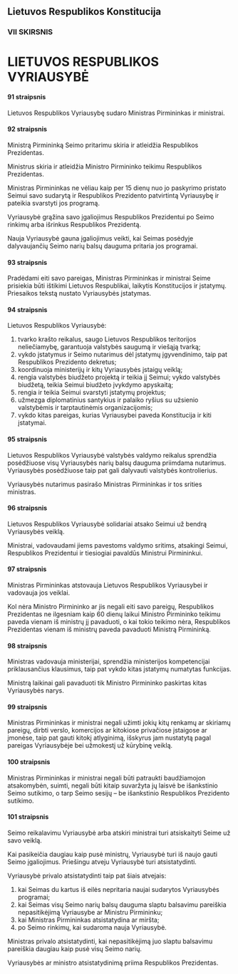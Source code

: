 ## Lietuvos Respublikos Konstitucija

### VII SKIRSNIS

# LIETUVOS RESPUBLIKOS VYRIAUSYBĖ

#### 91 straipsnis

Lietuvos Respublikos Vyriausybę sudaro Ministras Pirmininkas ir ministrai.

#### 92 straipsnis

Ministrą Pirmininką Seimo pritarimu skiria ir atleidžia Respublikos Prezidentas.

Ministrus skiria ir atleidžia Ministro Pirmininko teikimu Respublikos Prezidentas.

Ministras Pirmininkas ne vėliau kaip per 15 dienų nuo jo paskyrimo pristato Seimui savo sudarytą ir Respublikos Prezidento patvirtintą Vyriausybę ir pateikia svarstyti jos programą.

Vyriausybė grąžina savo įgaliojimus Respublikos Prezidentui po Seimo rinkimų arba išrinkus Respublikos Prezidentą.

Nauja Vyriausybė gauna įgaliojimus veikti, kai Seimas posėdyje dalyvaujančių Seimo narių balsų dauguma pritaria jos programai.

#### 93 straipsnis

Pradėdami eiti savo pareigas, Ministras Pirmininkas ir ministrai Seime prisiekia būti ištikimi Lietuvos Respublikai, laikytis Konstitucijos ir įstatymų. Priesaikos tekstą nustato Vyriausybės įstatymas.

#### 94 straipsnis

Lietuvos Respublikos Vyriausybė:

1. tvarko krašto reikalus, saugo Lietuvos Respublikos teritorijos neliečiamybę, garantuoja valstybės saugumą ir viešąją tvarką;
2. vykdo įstatymus ir Seimo nutarimus dėl įstatymų įgyvendinimo, taip pat Respublikos Prezidento dekretus;
3. koordinuoja ministerijų ir kitų Vyriausybės įstaigų veiklą;
4. rengia valstybės biudžeto projektą ir teikia jį Seimui; vykdo valstybės biudžetą, teikia Seimui biudžeto įvykdymo apyskaitą;
5. rengia ir teikia Seimui svarstyti įstatymų projektus;
6. užmezga diplomatinius santykius ir palaiko ryšius su užsienio valstybėmis ir tarptautinėmis organizacijomis;
7. vykdo kitas pareigas, kurias Vyriausybei paveda Konstitucija ir kiti įstatymai.

#### 95 straipsnis

Lietuvos Respublikos Vyriausybė valstybės valdymo reikalus sprendžia posėdžiuose visų Vyriausybės narių balsų dauguma priimdama nutarimus. Vyriausybės posėdžiuose taip pat gali dalyvauti valstybės kontrolierius.

Vyriausybės nutarimus pasirašo Ministras Pirmininkas ir tos srities ministras.

#### 96 straipsnis

Lietuvos Respublikos Vyriausybė solidariai atsako Seimui už bendrą Vyriausybės veiklą.

Ministrai, vadovaudami jiems pavestoms valdymo sritims, atsakingi Seimui, Respublikos Prezidentui ir tiesiogiai pavaldūs Ministrui Pirmininkui.

#### 97 straipsnis

Ministras Pirmininkas atstovauja Lietuvos Respublikos Vyriausybei ir vadovauja jos veiklai.

Kol nėra Ministro Pirmininko ar jis negali eiti savo pareigų, Respublikos Prezidentas ne ilgesniam kaip 60 dienų laikui Ministro Pirmininko teikimu paveda vienam iš ministrų jį pavaduoti, o kai tokio teikimo nėra, Respublikos Prezidentas vienam iš ministrų paveda pavaduoti Ministrą Pirmininką.

#### 98 straipsnis

Ministras vadovauja ministerijai, sprendžia ministerijos kompetencijai priklausančius klausimus, taip pat vykdo kitas įstatymų numatytas funkcijas.

Ministrą laikinai gali pavaduoti tik Ministro Pirmininko paskirtas kitas Vyriausybės narys.

#### 99 straipsnis

Ministras Pirmininkas ir ministrai negali užimti jokių kitų renkamų ar skiriamų pareigų, dirbti verslo, komercijos ar kitokiose privačiose įstaigose ar įmonėse, taip pat gauti kitokį atlyginimą, išskyrus jam nustatytą pagal pareigas Vyriausybėje bei užmokestį už kūrybinę veiklą.

#### 100 straipsnis

Ministras Pirmininkas ir ministrai negali būti patraukti baudžiamojon atsakomybėn, suimti, negali būti kitaip suvaržyta jų laisvė be išankstinio Seimo sutikimo, o tarp Seimo sesijų – be išankstinio Respublikos Prezidento sutikimo.

#### 101 straipsnis

Seimo reikalavimu Vyriausybė arba atskiri ministrai turi atsiskaityti Seime už savo veiklą.

Kai pasikeičia daugiau kaip pusė ministrų, Vyriausybė turi iš naujo gauti Seimo įgaliojimus. Priešingu atveju Vyriausybė turi atsistatydinti.

Vyriausybė privalo atsistatydinti taip pat šiais atvejais:

1. kai Seimas du kartus iš eilės nepritaria naujai sudarytos Vyriausybės programai;
2. kai Seimas visų Seimo narių balsų dauguma slaptu balsavimu pareiškia nepasitikėjimą Vyriausybe ar Ministru Pirmininku;
3. kai Ministras Pirmininkas atsistatydina ar miršta;
4. po Seimo rinkimų, kai sudaroma nauja Vyriausybė.

Ministras privalo atsistatydinti, kai nepasitikėjimą juo slaptu balsavimu pareiškia daugiau kaip pusė visų Seimo narių.

Vyriausybės ar ministro atsistatydinimą priima Respublikos Prezidentas.
